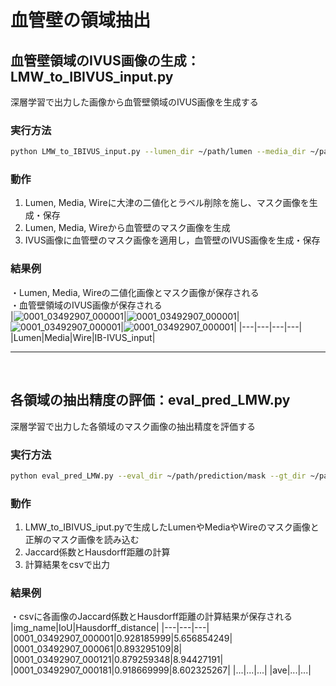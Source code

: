 # 血管壁の領域抽出
## 血管壁領域のIVUS画像の生成：LMW_to_IBIVUS_input.py
深層学習で出力した画像から血管壁領域のIVUS画像を生成する
### 実行方法
```bash
python LMW_to_IBIVUS_input.py --lumen_dir ~/path/lumen --media_dir ~/path/media --wire_dir ~/path/wire --img_dir ~path/IVUS --dest_dir ~path/output
```
### 動作
1. Lumen, Media, Wireに大津の二値化とラベル削除を施し、マスク画像を生成・保存<br>
2. Lumen, Media, Wireから血管壁のマスク画像を生成<br>
3. IVUS画像に血管壁のマスク画像を適用し，血管壁のIVUS画像を生成・保存<br>

### 結果例
・Lumen, Media, Wireの二値化画像とマスク画像が保存される<br>
・血管壁領域のIVUS画像が保存される<br>
|![0001_03492907_000001](https://github.com/RyoTakeshita0910/IVUS-2024/assets/104045526/eee15330-a28e-4379-b763-0d5e475d7c73)|![0001_03492907_000001](https://github.com/RyoTakeshita0910/IVUS-2024/assets/104045526/78de4974-b3d3-4492-a486-2dca4b6491e2)|![0001_03492907_000001](https://github.com/RyoTakeshita0910/IVUS-2024/assets/104045526/21cde1f7-4a18-4969-a108-a844213d05fe)|![0001_03492907_000001](https://github.com/RyoTakeshita0910/IVUS-2024/assets/104045526/5a9bf9b6-1a79-492d-bea6-4c3a86ee42b1)|
|---|---|---|---|
|Lumen|Media|Wire|IB-IVUS_input|

----
<br>

## 各領域の抽出精度の評価：eval_pred_LMW.py
深層学習で出力した各領域のマスク画像の抽出精度を評価する
### 実行方法
```bash
python eval_pred_LMW.py --eval_dir ~/path/prediction/mask --gt_dir ~/path/ground-truth/mask --out_csv ~/path/output/csv
```
### 動作
1. LMW_to_IBIVUS_iput.pyで生成したLumenやMediaやWireのマスク画像と正解のマスク画像を読み込む<br>
2. Jaccard係数とHausdorff距離の計算<br>
3. 計算結果をcsvで出力<br>


### 結果例
・csvに各画像のJaccard係数とHausdorff距離の計算結果が保存される
|img_name|IoU|Hausdorff_distance|
|---|---|---|
|0001_03492907_000001|0.928185999|5.656854249|
|0001_03492907_000061|0.893295109|8|
|0001_03492907_000121|0.879259348|8.94427191|
|0001_03492907_000181|0.918669999|8.602325267|
|...|...|...|
|ave|...|...|


